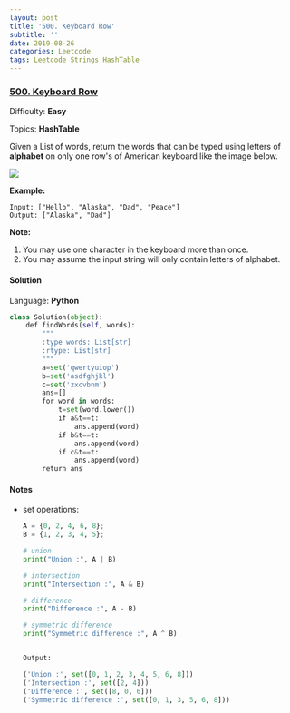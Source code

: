 ```yaml
---
layout: post
title: '500. Keyboard Row'
subtitle: ''
date: 2019-08-26
categories: Leetcode
tags: Leetcode Strings HashTable
---
```

### [500\. Keyboard Row](https://leetcode.com/problems/keyboard-row/)

Difficulty: **Easy**

Topics: **HashTable**


Given a List of words, return the words that can be typed using letters of **alphabet** on only one row's of American keyboard like the image below.

![](https://assets.leetcode.com/uploads/2018/10/12/keyboard.png)

**Example:**

```
Input: ["Hello", "Alaska", "Dad", "Peace"]
Output: ["Alaska", "Dad"]
```

**Note:**

1.  You may use one character in the keyboard more than once.
2.  You may assume the input string will only contain letters of alphabet.


#### Solution

Language: **Python**

```python
class Solution(object):
    def findWords(self, words):
        """
        :type words: List[str]
        :rtype: List[str]
        """
        a=set('qwertyuiop')
        b=set('asdfghjkl')
        c=set('zxcvbnm')
        ans=[]
        for word in words:
            t=set(word.lower())
            if a&t==t:
                ans.append(word)
            if b&t==t:
                ans.append(word)
            if c&t==t:
                ans.append(word)
        return ans
```
#### Notes
- set operations: 

    ```python
    A = {0, 2, 4, 6, 8}; 
    B = {1, 2, 3, 4, 5}; 
    
    # union 
    print("Union :", A | B) 
    
    # intersection 
    print("Intersection :", A & B) 
    
    # difference 
    print("Difference :", A - B) 
    
    # symmetric difference 
    print("Symmetric difference :", A ^ B) 


    Output:
    
    ('Union :', set([0, 1, 2, 3, 4, 5, 6, 8]))
    ('Intersection :', set([2, 4]))
    ('Difference :', set([8, 0, 6]))
    ('Symmetric difference :', set([0, 1, 3, 5, 6, 8]))
    ```